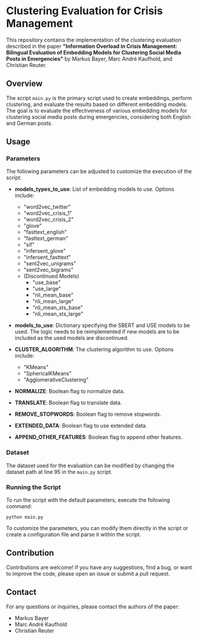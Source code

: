 # Clustering Evaluation for Crisis Management

This repository contains the implementation of the clustering evaluation described in the paper **"Information Overload in Crisis Management: Bilingual Evaluation of Embedding Models for Clustering Social Media Posts in Emergencies"** by Markus Bayer, Marc André Kaufhold, and Christian Reuter.

## Overview

The script `main.py` is the primary script used to create embeddings, perform clustering, and evaluate the results based on different embedding models. The goal is to evaluate the effectiveness of various embedding models for clustering social media posts during emergencies, considering both English and German posts.

## Usage

### Parameters

The following parameters can be adjusted to customize the execution of the script:

- **models_types_to_use**: List of embedding models to use. Options include:
  - "word2vec_twitter"
  - "word2vec_crisis_1"
  - "word2vec_crisis_2"
  - "glove"
  - "fasttext_english"
  - "fasttext_german"
  - "sif"
  - "infersent_glove"
  - "infersent_fasttext"
  - "sent2vec_unigrams"
  - "sent2vec_bigrams"
  - (Discontinued Models)
    - "use_base"
    - "use_large"
    - "nli_mean_base"
    - "nli_mean_large"
    - "nli_mean_sts_base"
    - "nli_mean_sts_large"

- **models_to_use**: Dictionary specifying the SBERT and USE models to be used. The logic needs to be reimplemented if new models are to be included as the used models are discontinued.

- **CLUSTER_ALGORITHM**: The clustering algorithm to use. Options include:
  - "KMeans"
  - "SphericalKMeans"
  - "AgglomerativeClustering"

- **NORMALIZE**: Boolean flag to normalize data.
- **TRANSLATE**: Boolean flag to translate data.
- **REMOVE_STOPWORDS**: Boolean flag to remove stopwords.
- **EXTENDED_DATA**: Boolean flag to use extended data.
- **APPEND_OTHER_FEATURES**: Boolean flag to append other features.

### Dataset

The dataset used for the evaluation can be modified by changing the dataset path at line 95 in the `main.py` script.

### Running the Script

To run the script with the default parameters, execute the following command:

```
python main.py
```

To customize the parameters, you can modify them directly in the script or create a configuration file and parse it within the script.

## Contribution

Contributions are welcome! If you have any suggestions, find a bug, or want to improve the code, please open an issue or submit a pull request.


## Contact

For any questions or inquiries, please contact the authors of the paper:

- Markus Bayer
- Marc André Kaufhold
- Christian Reuter
